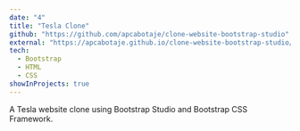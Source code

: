 ```yaml
---
date: "4"
title: "Tesla Clone"
github: "https://github.com/apcabotaje/clone-website-bootstrap-studio"
external: "https://apcabotaje.github.io/clone-website-bootstrap-studio/"
tech:
  - Bootstrap
  - HTML
  - CSS
showInProjects: true
---
```


A Tesla website clone using Bootstrap Studio and Bootstrap CSS Framework.
